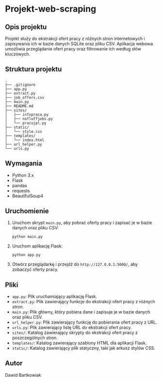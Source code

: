 # Projekt-web-scraping

## Opis projektu

Projekt służy do ekstrakcji ofert pracy z różnych stron internetowych i zapisywania ich w bazie danych SQLite oraz pliku CSV. Aplikacja webowa umożliwia przeglądanie ofert pracy oraz filtrowanie ich według słów kluczowych.

## Struktura projektu

```
.
├── .gitignore
├── app.py
├── extract.py
├── job_offers.csv
├── main.py
├── README.md
├── sites/
│   ├── infopraca.py
│   ├── nofluffjobs.py
│   └── pracujpl.py
├── static/
│   └── style.css
├── templates/
│   └── index.html
├── url_helper.py
└── urls.py
```

## Wymagania

- Python 3.x
- Flask
- pandas
- requests
- BeautifulSoup4

## Uruchomienie
1. Uruchom skrypt `main.py`, aby pobrać oferty pracy i zapisać je w bazie danych oraz pliku CSV:
    ```sh
    python main.py
    ```
2. Uruchom aplikację Flask:
    ```sh
    python app.py
    ```
3. Otwórz przeglądarkę i przejdź do `http://127.0.0.1:5000/`, aby zobaczyć oferty pracy.


## Pliki

- `app.py`: Plik uruchamiający aplikację Flask.
- `extract.py`: Plik zawierający funkcje do ekstrakcji ofert pracy z różnych stron.
- `main.py`: Plik główny, który pobiera dane i zapisuje je w bazie danych oraz pliku CSV.
- `url_helper.py`: Plik zawierający funkcję do pobierania ofert pracy z URL.
- `urls.py`: Plik zawierający listę URL do ekstrakcji ofert pracy.
- `sites/`: Katalog zawierający skrypty do ekstrakcji ofert pracy z poszczególnych stron.
- `templates/`: Katalog zawierający szablony HTML dla aplikacji Flask.
- `static/`: Katalog zawierający plik statyczny, taki jak arkusz stylów CSS.
## Autor

Dawid Bartkowiak